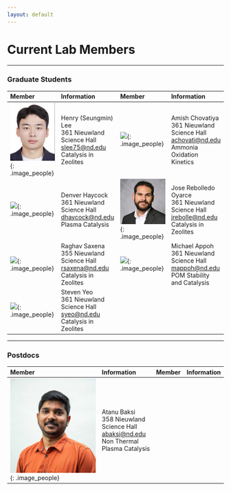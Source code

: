 ```yaml
---
layout: default
---
```

# Current Lab Members

* * *
### Graduate Students

| Member | Information | Member | Information|
|:------------ |:------------|:---------------------|:------------------------|
|![](/group_data/people_photos/slee75.png){: .image_people}|Henry (Seungmin) Lee<br/>361 Nieuwland Science Hall<br/>[slee75@nd.edu](mailto:slee75@nd.edu) <br/>Catalysis in Zeolites|![](/group_data/people_photos/achovati.jpg){: .image_people}|Amish Chovatiya <br/>361 Nieuwland Science Hall<br/>[achovati@nd.edu](mailto:achovati@nd.edu)<br/> Ammonia Oxidation Kinetics
|![](/group_data/people_photos/dhaycock21.JPG){: .image_people}|Denver Haycock<br/>361 Nieuwland Science Hall<br/>[dhaycock@nd.edu](mailto:dhaycock@nd.edu)<br/>Plasma Catalysis|![](/group_data/people_photos/jrebolle.jpg){: .image_people}|Jose Rebolledo Oyarce<br/>361 Nieuwland Science Hall<br/>[jrebolle@nd.edu](mailto:jrebolledo@nd.edu)<br/>Catalysis in Zeolites 
|![](/group_data/people_photos/rsaxena.jpg){: .image_people}|Raghav Saxena<br/>355 Nieuwland Science Hall<br/>[rsaxena@nd.edu](mailto:rsaxena@nd.edu)<br/>Catalysis in Zeolites|![](/group_data/people_photos/mappoh.jpg){: .image_people}|Michael Appoh<br/>361 Nieuwland Science Hall<br/>[mappoh@nd.edu](mailto:mappoh@nd.edu)<br/>POM Stability and Catalysis
|![](/group_data/people_photos/syeo.jpg){: .image_people}|Steven Yeo<br/>361 Nieuwland Science Hall<br/>[syeo@nd.edu](mailto:syeo@nd.edu) <br/>Catalysis in Zeolites|


* * *
### Postdocs

| Member | Information | Member                                                          | Information                                                                                            |
|:------------ |:------------|:----------------------------------------------------------------|:-------------------------------------------------------------------------------------------------------|
|![](/group_data/people_photos/abaksi.jpg){: .image_people}|Atanu Baksi<br/>358 Nieuwland Science Hall<br/>[abaksi@nd.edu](mailto:abaksi@nd.edu) <br/>Non Thermal Plasma Catalysis|


